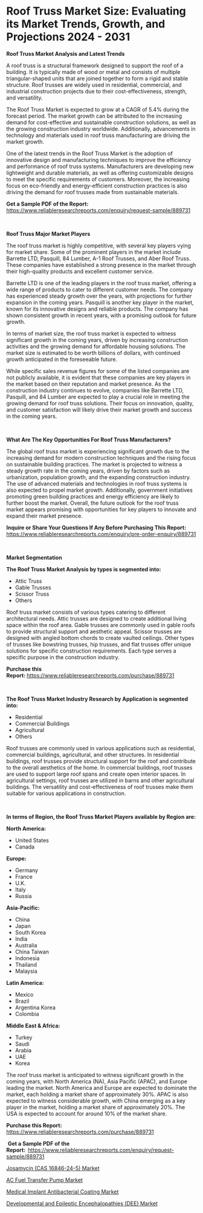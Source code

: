 <p><h1>Roof Truss Market Size: Evaluating its Market Trends, Growth, and Projections 2024 - 2031</h1></p><p><strong>Roof Truss Market Analysis and Latest Trends</strong></p>
<p><p>A roof truss is a structural framework designed to support the roof of a building. It is typically made of wood or metal and consists of multiple triangular-shaped units that are joined together to form a rigid and stable structure. Roof trusses are widely used in residential, commercial, and industrial construction projects due to their cost-effectiveness, strength, and versatility.</p><p>The Roof Truss Market is expected to grow at a CAGR of 5.4% during the forecast period. The market growth can be attributed to the increasing demand for cost-effective and sustainable construction solutions, as well as the growing construction industry worldwide. Additionally, advancements in technology and materials used in roof truss manufacturing are driving the market growth.</p><p>One of the latest trends in the Roof Truss Market is the adoption of innovative design and manufacturing techniques to improve the efficiency and performance of roof truss systems. Manufacturers are developing new lightweight and durable materials, as well as offering customizable designs to meet the specific requirements of customers. Moreover, the increasing focus on eco-friendly and energy-efficient construction practices is also driving the demand for roof trusses made from sustainable materials.</p></p>
<p><strong>Get a Sample PDF of the Report:&nbsp;</strong> <a href="https://www.reliableresearchreports.com/enquiry/request-sample/889731">https://www.reliableresearchreports.com/enquiry/request-sample/889731</a></p>
<p>&nbsp;</p>
<p><strong>Roof Truss Major Market Players</strong></p>
<p><p>The roof truss market is highly competitive, with several key players vying for market share. Some of the prominent players in the market include Barrette LTD, Pasquill, 84 Lumber, A-1 Roof Trusses, and Aber Roof Truss. These companies have established a strong presence in the market through their high-quality products and excellent customer service.</p><p>Barrette LTD is one of the leading players in the roof truss market, offering a wide range of products to cater to different customer needs. The company has experienced steady growth over the years, with projections for further expansion in the coming years. Pasquill is another key player in the market, known for its innovative designs and reliable products. The company has shown consistent growth in recent years, with a promising outlook for future growth.</p><p>In terms of market size, the roof truss market is expected to witness significant growth in the coming years, driven by increasing construction activities and the growing demand for affordable housing solutions. The market size is estimated to be worth billions of dollars, with continued growth anticipated in the foreseeable future.</p><p>While specific sales revenue figures for some of the listed companies are not publicly available, it is evident that these companies are key players in the market based on their reputation and market presence. As the construction industry continues to evolve, companies like Barrette LTD, Pasquill, and 84 Lumber are expected to play a crucial role in meeting the growing demand for roof truss solutions. Their focus on innovation, quality, and customer satisfaction will likely drive their market growth and success in the coming years.</p></p>
<p>&nbsp;</p>
<p><strong>What Are The Key Opportunities For Roof Truss Manufacturers?</strong></p>
<p><p>The global roof truss market is experiencing significant growth due to the increasing demand for modern construction techniques and the rising focus on sustainable building practices. The market is projected to witness a steady growth rate in the coming years, driven by factors such as urbanization, population growth, and the expanding construction industry. The use of advanced materials and technologies in roof truss systems is also expected to propel market growth. Additionally, government initiatives promoting green building practices and energy efficiency are likely to further boost the market. Overall, the future outlook for the roof truss market appears promising with opportunities for key players to innovate and expand their market presence.</p></p>
<p><strong>Inquire or Share Your Questions If Any Before Purchasing This Report:</strong> <a href="https://www.reliableresearchreports.com/enquiry/pre-order-enquiry/889731">https://www.reliableresearchreports.com/enquiry/pre-order-enquiry/889731</a></p>
<p>&nbsp;</p>
<p><strong>Market Segmentation</strong></p>
<p><strong>The Roof Truss Market Analysis by types is segmented into:</strong></p>
<p><ul><li>Attic Truss</li><li>Gable Trusses</li><li>Scissor Truss</li><li>Others</li></ul></p>
<p><p>Roof truss market consists of various types catering to different architectural needs. Attic trusses are designed to create additional living space within the roof area. Gable trusses are commonly used in gable roofs to provide structural support and aesthetic appeal. Scissor trusses are designed with angled bottom chords to create vaulted ceilings. Other types of trusses like bowstring trusses, hip trusses, and flat trusses offer unique solutions for specific construction requirements. Each type serves a specific purpose in the construction industry.</p></p>
<p><strong>Purchase this Report:&nbsp;</strong><a href="https://www.reliableresearchreports.com/purchase/889731">https://www.reliableresearchreports.com/purchase/889731</a></p>
<p>&nbsp;</p>
<p><strong>The Roof Truss Market Industry Research by Application is segmented into:</strong></p>
<p><ul><li>Residential</li><li>Commercial Buildings</li><li>Agricultural</li><li>Others</li></ul></p>
<p><p>Roof trusses are commonly used in various applications such as residential, commercial buildings, agricultural, and other structures. In residential buildings, roof trusses provide structural support for the roof and contribute to the overall aesthetics of the home. In commercial buildings, roof trusses are used to support large roof spans and create open interior spaces. In agricultural settings, roof trusses are utilized in barns and other agricultural buildings. The versatility and cost-effectiveness of roof trusses make them suitable for various applications in construction.</p></p>
<p>&nbsp;</p>
<p><strong>In terms of Region, the Roof Truss Market Players available by Region are:</strong></p>
<p>
    <p> <strong> North America: </strong>
        <ul>
            <li>United States</li>
            <li>Canada</li>
        </ul>
        </p> 
    <p> <strong> Europe: </strong>
        <ul>
            <li>Germany</li>
            <li>France</li>
            <li>U.K.</li>
            <li>Italy</li>
            <li>Russia</li>
        </ul>
        </p> 
    <p> <strong> Asia-Pacific: </strong>
        <ul>
            <li>China</li>
            <li>Japan</li>
            <li>South Korea</li>
            <li>India</li>
            <li>Australia</li>
            <li>China Taiwan</li>
            <li>Indonesia</li>
            <li>Thailand</li>
            <li>Malaysia</li>
        </ul>
        </p> 
    <p> <strong> Latin America: </strong>
        <ul>
            <li>Mexico</li>
            <li>Brazil</li>
            <li>Argentina Korea</li>
            <li>Colombia</li>
        </ul>
        </p> 
    <p> <strong> Middle East & Africa: </strong>
        <ul>
            <li>Turkey</li>
            <li>Saudi</li>
            <li>Arabia</li>
            <li>UAE</li>
            <li>Korea</li>
        </ul>
    </p>
    </p>
<p><p>The roof truss market is anticipated to witness significant growth in the coming years, with North America (NA), Asia Pacific (APAC), and Europe leading the market. North America and Europe are expected to dominate the market, each holding a market share of approximately 30%. APAC is also expected to witness considerable growth, with China emerging as a key player in the market, holding a market share of approximately 20%. The USA is expected to account for around 10% of the market share.</p></p>
<p><strong>Purchase this Report: </strong><a href="https://www.reliableresearchreports.com/purchase/889731">https://www.reliableresearchreports.com/purchase/889731</a></p>
<p>&nbsp;<strong>Get a Sample PDF of the Report:&nbsp;&nbsp;</strong><a href="https://www.reliableresearchreports.com/enquiry/request-sample/889731">https://www.reliableresearchreports.com/enquiry/request-sample/889731</a></p>
<p><strong></strong></p>
<p><p><a href="https://view.publitas.com/reportprime-1/josamycin-cas-16846-24-5-market-a-comprehensive-report-of-its-market-share-growth-trends-2023-2030/">Josamycin (CAS 16846-24-5) Market</a></p><p><a href="https://natural-crush-b99.notion.site/AC-Fuel-Transfer-Pump-Market-Research-Report-Provides-Critical-Insights-that-can-help-Shape-Business-2b8fefda2a0842d08359ea2d01637cc4">AC Fuel Transfer Pump Market</a></p><p><a href="https://view.publitas.com/reportprime-1/medical-implant-antibacterial-coating-market-research-report-unlocks-analysis-on-the-market-financial-status-market-size-and-market-revenue-upto-2030/">Medical Implant Antibacterial Coating Market</a></p><p><a href="https://view.publitas.com/reportprime-1/developmental-and-epileptic-encephalopathies-dee-market-size-focuses-on-market-dynamics-in-depth-analysis-and-future-projections-of-its-market-forecasted-for-period-from-2023-to-2030/">Developmental and Epileptic Encephalopathies (DEE) Market</a></p></p>